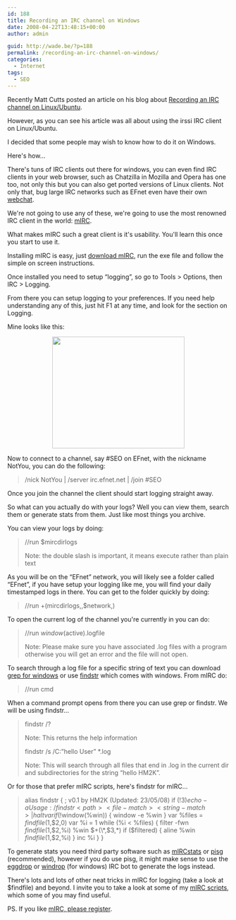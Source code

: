```yaml
---
id: 188
title: Recording an IRC channel on Windows
date: 2008-04-22T13:48:15+00:00
author: admin

guid: http://wade.be/?p=188
permalink: /recording-an-irc-channel-on-windows/
categories:
  - Internet
tags:
  - SEO
---
```

<p class="lead">
  Recently Matt Cutts posted an article on his blog about <a href="http://www.mattcutts.com/blog/recording-an-irc-channel-on-linuxubuntu/">Recording an IRC channel on Linux/Ubuntu</a>.
</p>

However, as you can see his article was all about using the irssi IRC client on Linux/Ubuntu.

I decided that some people may wish to know how to do it on Windows.

Here's how&#8230;

<!--more-->

There's tuns of IRC clients out there for windows, you can even find IRC clients in your web browser, such as Chatzilla in Mozilla and Opera has one too, not only this but you can also get ported versions of Linux clients. Not only that, bug large IRC networks such as EFnet even have their own [webchat](http://chat.efnet.org/).

We're not going to use any of these, we're going to use the most renowned IRC client in the world: [mIRC](http://www.mirc.com/).

What makes mIRC such a great client is it's usability. You'll learn this once you start to use it.

Installing mIRC is easy, just [download mIRC](http://www.mirc.com/get.php), run the exe file and follow the simple on screen instructions.

Once installed you need to setup &#8220;logging&#8221;, so go to Tools > Options, then IRC > Logging.

From there you can setup logging to your preferences. If you need help understanding any of this, just hit F1 at any time, and look for the section on Logging.

Mine looks like this:

<p style="text-align: center;">
  <a href="http://wade.be/upload/mirc-logging.jpg"><img class="alignnone size-medium wp-image-189" title="mirc-logging" src="http://wade.be/upload/mirc-logging-300x253.jpg" alt="" width="300" height="253" /></a>
</p>

Now to connect to a channel, say #SEO on EFnet, with the nickname NotYou, you can do the following:

> /nick NotYou | /server irc.efnet.net | /join #SEO

Once you join the channel the client should start logging straight away.

So what can you actually do with your logs? Well you can view them, search them or generate stats from them. Just like most things you archive.

You can view your logs by doing:

> //run $mircdirlogs
> 
> Note: the double slash is important, it means execute rather than plain text

As you will be on the &#8220;EFnet&#8221; network, you will likely see a folder called &#8220;EFnet&#8221;, if you have setup your logging like me, you will find your daily timestamped logs in there. You can get to the folder quickly by doing:

> //run $+($mircdirlogs,\,$network,\)

To open the current log of the channel you're currently in you can do:

> //run $window($active).logfile
> 
> Note: Please make sure you have associated .log files with a program otherwise you will get an error and the file will not open.

To search through a log file for a specific string of text you can download [grep for windows](http://gnuwin32.sourceforge.net/packages/grep.htm) or use [findstr](http://technet2.microsoft.com/windowsserver/en/library/2b01d7f5-ab5a-407f-b5ec-f46248289db91033.mspx?mfr=true) which comes with windows. From mIRC do:

> //run cmd

When a command prompt opens from there you can use grep or findstr. We will be using findstr&#8230;

> findstr /?
> 
> Note: This returns the help information
> 
> findstr /s /C:&#8221;hello User&#8221; *.log
> 
> Note: This will search through all files that end in .log in the current dir and subdirectories for the string &#8220;hello HM2K&#8221;.

Or for those that prefer mIRC scripts, here's findstr for mIRC&#8230;

> alias findstr { ; v0.1 by HM2K (Updated: 23/05/08)
> if (!$3) { echo -a Usage: /findstr <path> <file-match> <string-match> | halt }
> var %win = @findstr
> if (!$window(%win)) { window -e %win }
> var %files = $findfile($1,$2,0)
> var %i = 1
> while (%i < %files) {
> filter -fwn $findfile($1,$2,%i) %win $+(\*,$3,\*)
> if ($filtered) { aline %win $findfile($1,$2,%i) }
> inc %i
> }
> }

To generate stats you need third party software such as [mIRCstats](http://www.nic.fi/~mauvinen/mircstats/) or [pisg](http://pisg.sourceforge.net/) (recommended), however if you do use pisg, it might make sense to use the [eggdrop](http://www.eggheads.org/) or [windrop](http://windrop.sourceforge.net/downloads.html) (for windows) IRC bot to generate the logs instead.

There's lots and lots of other neat tricks in mIRC for logging (take a look at $findfile) and beyond. I invite you to take a look at some of my [mIRC scripts](http://wade.be/projects/mirc-scripts), which some of you may find useful.

PS. If you like [mIRC, please register](/why-i-registered-mirc).